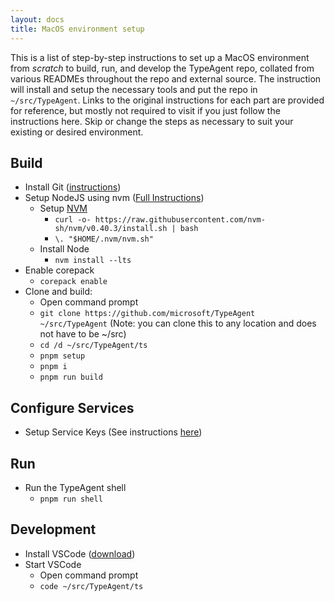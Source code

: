 ```yaml
---
layout: docs
title: MacOS environment setup
---
```


This is a list of step-by-step instructions to set up a MacOS environment from _scratch_ to build, run, and develop the TypeAgent repo, collated from various READMEs throughout the repo and external source. The instruction will install and setup the necessary tools and put the repo in `~/src/TypeAgent`. Links to the original instructions for each part are provided for reference, but mostly not required to visit if you just follow the instructions here. Skip or change the steps as necessary to suit your existing or desired environment.

## Build

- Install Git ([instructions](https://git-scm.com/downloads/mac))
- Setup NodeJS using nvm ([Full Instructions](https://nodejs.org/en/download))
  - Setup [NVM](https://github.com/nvm-sh/nvm)
    - `curl -o- https://raw.githubusercontent.com/nvm-sh/nvm/v0.40.3/install.sh | bash`
    - `\. "$HOME/.nvm/nvm.sh"`
  - Install Node
    - `nvm install --lts`
- Enable corepack
  - `corepack enable`
- Clone and build:
  - Open command prompt
  - `git clone https://github.com/microsoft/TypeAgent ~/src/TypeAgent` (Note: you can clone this to any location and does not have to be ~/src)
  - `cd /d ~/src/TypeAgent/ts`
  - `pnpm setup`
  - `pnpm i`
  - `pnpm run build`

## Configure Services

- Setup Service Keys (See instructions [here](../../../ts/README.md#service-keys))

## Run

- Run the TypeAgent shell
  - `pnpm run shell`

## Development

- Install VSCode ([download](https://code.visualstudio.com/download))
- Start VSCode
  - Open command prompt
  - `code ~/src/TypeAgent/ts`

